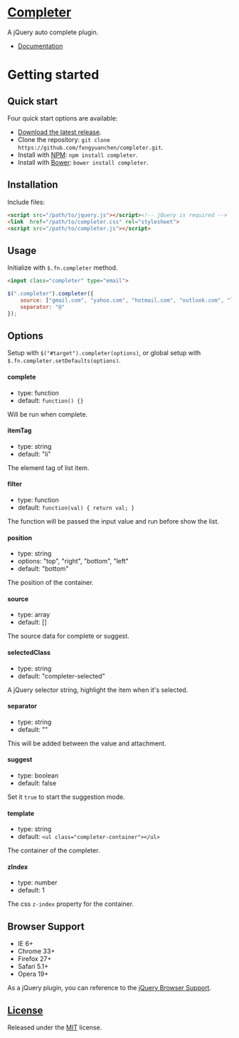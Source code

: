 # [Completer](http://fengyuanchen.github.io/completer)

A jQuery auto complete plugin.

- [Documentation](http://fengyuanchen.github.io/completer)



# Getting started

## Quick start

Four quick start options are available:

- [Download the latest release](https://github.com/fengyuanchen/completer/archive/master.zip).
- Clone the repository: `git clone https://github.com/fengyuanchen/completer.git`.
- Install with [NPM](http://npmjs.org): `npm install completer`.
- Install with [Bower](http://bower.io): `bower install completer`.


## Installation

Include files:

```html
<script src="/path/to/jquery.js"></script><!-- jQuery is required -->
<link  href="/path/to/completer.css" rel="stylesheet">
<script src="/path/to/completer.js"></script>
```


## Usage

Initialize with `$.fn.completer` method.

```html
<input class="completer" type="email">
```

```javascript
$(".completer").completer({
    source: ["gmail.com", "yahoo.com", "hotmail.com", "outlook.com", "live.com", "aol.com"],
    separator: "@"
});
```


## Options

Setup with `$("#target").completer(options)`, or global setup with `$.fn.completer.setDefaults(options)`.


#### complete

* type: function
* default: `function() {}`

Will be run when complete.


#### itemTag

* type: string
* default: "li"

The element tag of list item.


#### filter

* type: function
* default: `function(val) { return val; }`

The function will be passed the input value and run before show the list.


#### position

* type: string
* options: "top", "right", "bottom", "left"
* default: "bottom"

The position of the container.


#### source

* type: array
* default: []

The source data for complete or suggest.


#### selectedClass

* type: string
* default: "completer-selected"

A jQuery selector string, highlight the item when it's selected.


#### separator

* type: string
* default: ""

This will be added between the value and attachment.


#### suggest

* type: boolean
* default: false

Set it `true` to start the suggestion mode.


#### template

* type: string
* default: `<ul class="completer-container"></ul>`

The container of the completer.


#### zIndex

* type: number
* default: 1

The css `z-index` property for the container.



## Browser Support

- IE 6+
- Chrome 33+
- Firefox 27+
- Safari 5.1+
- Opera 19+

As a jQuery plugin, you can reference to the [jQuery Browser Support](http://jquery.com/browser-support/).



## [License](https://github.com/fengyuanchen/completer/blob/master/LICENSE.md)

Released under the [MIT](http://opensource.org/licenses/mit-license.html) license.
